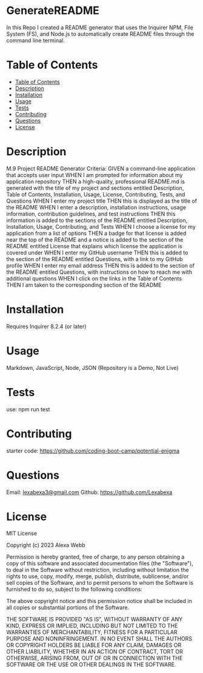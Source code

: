 # GenerateREADME
In this Repo I created a README generator that uses the Inquirer NPM, File System (FS), and Node.js to automatically create README files through the command line terminal.

# Table of Contents
* [Table of Contents](#TableofContents)
* [Description](#description)
* [Installation](#Installation)
* [Usage](#usage)
* [Tests](#tests)
* [Contributing](#contributing)
* [Questions](#Questions)
* [License](#license)

# Description
M.9 Project README Generator Criteria: GIVEN a command-line application that accepts user input WHEN I am prompted for information about my application repository THEN a high-quality, professional README.md is generated with the title of my project and sections entitled Description, Table of Contents, Installation, Usage, License, Contributing, Tests, and Questions WHEN I enter my project title THEN this is displayed as the title of the README WHEN I enter a description, installation instructions, usage information, contribution guidelines, and test instructions THEN this information is added to the sections of the README entitled Description, Installation, Usage, Contributing, and Tests WHEN I choose a license for my application from a list of options THEN a badge for that license is added near the top of the README and a notice is added to the section of the README entitled License that explains which license the application is covered under WHEN I enter my GitHub username THEN this is added to the section of the README entitled Questions, with a link to my GitHub profile WHEN I enter my email address THEN this is added to the section of the README entitled Questions, with instructions on how to reach me with additional questions WHEN I click on the links in the Table of Contents THEN I am taken to the corresponding section of the README

# Installation
Requires Inquirer 8.2.4 (or later)

# Usage
Markdown, JavaScript, Node, JSON
(Repository is a Demo, Not Live)

# Tests
use:
npm run test

# Contributing
starter code:
https://github.com/coding-boot-camp/potential-enigma
# Questions
Email: lexabexa3@gmail.com
Github: https://github.com/Lexabexa

# License
MIT License

Copyright (c) 2023 Alexa Webb

Permission is hereby granted, free of charge, to any person obtaining a copy
of this software and associated documentation files (the "Software"), to deal
in the Software without restriction, including without limitation the rights
to use, copy, modify, merge, publish, distribute, sublicense, and/or sell
copies of the Software, and to permit persons to whom the Software is
furnished to do so, subject to the following conditions:

The above copyright notice and this permission notice shall be included in all
copies or substantial portions of the Software.

THE SOFTWARE IS PROVIDED "AS IS", WITHOUT WARRANTY OF ANY KIND, EXPRESS OR
IMPLIED, INCLUDING BUT NOT LIMITED TO THE WARRANTIES OF MERCHANTABILITY,
FITNESS FOR A PARTICULAR PURPOSE AND NONINFRINGEMENT. IN NO EVENT SHALL THE
AUTHORS OR COPYRIGHT HOLDERS BE LIABLE FOR ANY CLAIM, DAMAGES OR OTHER
LIABILITY, WHETHER IN AN ACTION OF CONTRACT, TORT OR OTHERWISE, ARISING FROM,
OUT OF OR IN CONNECTION WITH THE SOFTWARE OR THE USE OR OTHER DEALINGS IN THE
SOFTWARE.
